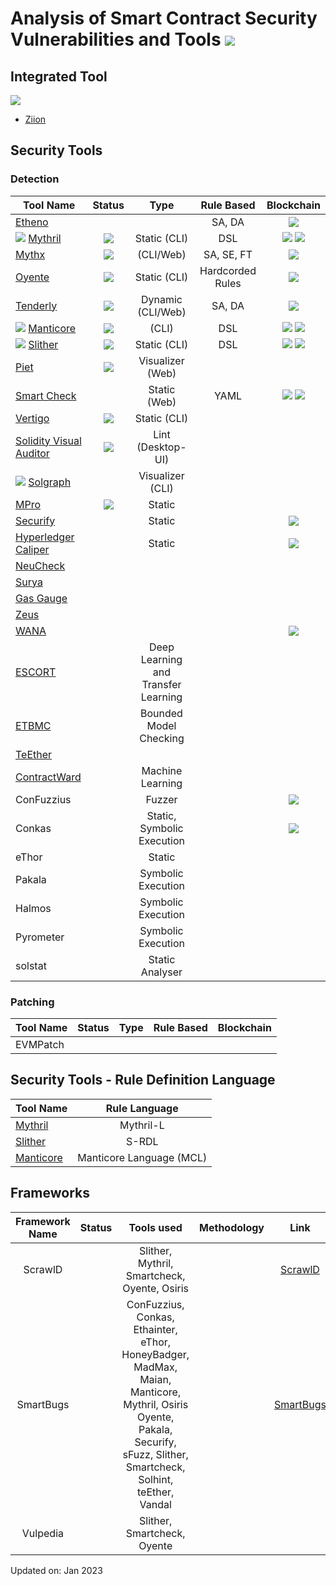 # Analysis of Smart Contract Security Vulnerabilities and Tools ![](https://img.shields.io/badge/-Live-brightgreen)

## Integrated Tool
![](https://www.ziion.org/logo-footer.svg) <br/>
- [Ziion](Tools/Ziion.md)

## Security Tools

### Detection

| Tool Name |   Status  |     Type   | Rule Based | Blockchain |
|-----------|:---------:|:----------:|:----------:|:----------:|
| [Etheno](Tools/Etheno.md) | | | SA, DA | ![](https://img.shields.io/badge/-Ethereum-gold) |
| ![](https://img.shields.io/badge/-Ziion-red) [Mythril](Tools/Mythril.md) | ![](https://img.shields.io/badge/-Live-brightgreen) | Static (CLI) | DSL | ![](https://img.shields.io/badge/-Ethereum-gold) ![](https://img.shields.io/badge/-Fabric-brown) | 
| [Mythx](Tools/Mythx.md) | ![](https://img.shields.io/badge/-Live-brightgreen) | (CLI/Web) | SA, SE, FT | ![](https://img.shields.io/badge/-Ethereum-gold) |
| [Oyente](Tools/Oyente.md) | ![](https://img.shields.io/badge/-Outdated-red) | Static (CLI) | Hardcorded Rules | ![](https://img.shields.io/badge/-Ethereum-gold) |
| [Tenderly](Tools/Tenderly.md) | ![](https://img.shields.io/badge/-Live-brightgreen) | Dynamic (CLI/Web) | SA, DA | ![](https://img.shields.io/badge/-Ethereum-gold) |
| ![](https://img.shields.io/badge/-Ziion-red) [Manticore](Tools/Manticore.md) | ![](https://img.shields.io/badge/-Live-brightgreen) | (CLI)| DSL | ![](https://img.shields.io/badge/-Ethereum-gold) ![](https://img.shields.io/badge/-Fabric-brown) | 
| ![](https://img.shields.io/badge/-Ziion-red) [Slither](Tools/Slither.md) | ![](https://img.shields.io/badge/-Live-brightgreen) | Static (CLI) | DSL | ![](https://img.shields.io/badge/-Ethereum-gold) ![](https://img.shields.io/badge/-Fabric-brown) | 
| [Piet](Tools/Piet.md) | ![](https://img.shields.io/badge/-Live-brightgreen) | Visualizer (Web) |
| [Smart Check](Tools/SmartCheck.md) | | Static (Web) | YAML | ![](https://img.shields.io/badge/-Ethereum-gold) ![](https://img.shields.io/badge/-Fabric-brown) | 
| [Vertigo](Tools/Vertigo.md) | ![](https://img.shields.io/badge/-Live-brightgreen) | Static (CLI) |
| [Solidity Visual Auditor](Tools/SolVisualAuditor.md) | ![](https://img.shields.io/badge/-Live-brightgreen) | Lint (Desktop-UI) |
| ![](https://img.shields.io/badge/-Ziion-red) [Solgraph](Tools/Solgraph.md) | | Visualizer (CLI) |
| [MPro](Tools/MPro.md) | ![](https://img.shields.io/badge/-Not_in_Use-red) | Static |
| [Securify](Tools/Securify.md) | | Static | |  ![](https://img.shields.io/badge/-Ethereum-gold) |
| [Hyperledger Caliper](Tools/Caliper.md) | | Static |   | ![](https://img.shields.io/badge/-Fabric-brown) | 
| [NeuCheck](Tools/NeuCheck.md) |  | | | 
| [Surya](Tools/Surya.md) | | | | 
| [Gas Gauge](Tools/GasGauge.md) | | | | 
| [Zeus](Tools/Zeus.md) | | | | 
| [WANA]() |  | | | ![](https://img.shields.io/badge/-EOSIO-silver) | 
| [ESCORT]() | | Deep Learning and Transfer Learning | | | 
| [ETBMC]() | | Bounded Model Checking | | | 
| [TeEther]() | | | | | 
| [ContractWard]() | | Machine Learning | | | 
| ConFuzzius | | Fuzzer | | ![](https://img.shields.io/badge/-Ethereum-gold) |
| Conkas | | Static, Symbolic Execution |  | ![](https://img.shields.io/badge/-Ethereum-gold) | 
| eThor | | Static | | |
| Pakala | | Symbolic Execution | | |
| Halmos | | Symbolic Execution | | | 
| Pyrometer | | Symbolic Execution | | | 
| solstat | | Static Analyser |  | | 

### Patching

| Tool Name |   Status  |     Type   | Rule Based | Blockchain |
|-----------|:---------:|:----------:|:----------:|:----------:|
| EVMPatch | | | | |

## Security Tools - Rule Definition Language

| Tool Name | Rule Language  | 
|-----------|:--------------:|
| [Mythril](Tools/Mythril.md) | Mythril-L |
| [Slither](Tools/Slither.md) | S-RDL |
| [Manticore](Tools/Manticore.md) | Manticore Language (MCL) |

## Frameworks

| Framework Name | Status | Tools used | Methodology  | Link | 
|:--------------:|:------:|:----------:|:------------:|:----:|
| ScrawlD |  | Slither, Mythril, Smartcheck, Oyente, Osiris |  | [ScrawlD](https://github.com/ramagururadhakrishnan/ScrawlD) |
| SmartBugs |  | ConFuzzius, Conkas, Ethainter, eThor, HoneyBadger, <br/> MadMax, Maian, Manticore, Mythril, Osiris <br/> Oyente, Pakala, Securify, sFuzz, Slither, <br/> Smartcheck, Solhint, teEther, Vandal | | [SmartBugs](https://github.com/ramagururadhakrishnan/smartbugs) |
| Vulpedia |  | Slither, Smartcheck, Oyente | |  | 

Updated on: Jan 2023 
